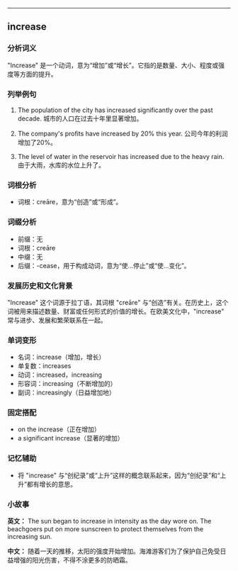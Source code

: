 
---------------
## increase
### 分析词义
"Increase" 是一个动词，意为“增加”或“增长”。它指的是数量、大小、程度或强度等方面的提升。

### 列举例句
1. The population of the city has increased significantly over the past decade.
   城市的人口在过去十年里显著增加。

2. The company's profits have increased by 20% this year.
   公司今年的利润增加了20%。

3. The level of water in the reservoir has increased due to the heavy rain.
   由于大雨，水库的水位上升了。

### 词根分析
- 词根：creāre，意为“创造”或“形成”。

### 词缀分析
- 前缀：无
- 词根：creāre
- 中缀：无
- 后缀：-cease，用于构成动词，意为“使...停止”或“使...变化”。

### 发展历史和文化背景
"Increase" 这个词源于拉丁语，其词根 "creāre" 与“创造”有关。在历史上，这个词被用来描述数量、财富或任何形式的价值的增长。在欧美文化中，"increase" 常与进步、发展和繁荣联系在一起。

### 单词变形
- 名词：increase（增加，增长）
- 单复数：increases
- 动词：increased，increasing
- 形容词：increasing（不断增加的）
- 副词：increasingly（日益增加地）

### 固定搭配
- on the increase（正在增加）
- a significant increase（显著的增加）

### 记忆辅助
- 将 "increase" 与“创纪录”或“上升”这样的概念联系起来，因为“创纪录”和“上升”都有增长的意思。

### 小故事
**英文：**
The sun began to increase in intensity as the day wore on. The beachgoers put on more sunscreen to protect themselves from the increasing sun.

**中文：**
随着一天的推移，太阳的强度开始增加。海滩游客们为了保护自己免受日益增强的阳光伤害，不得不涂更多的防晒霜。

